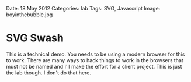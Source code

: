 Date: 18 May 2012
Categories: lab
Tags: SVG, Javascript
Image: boyinthebubble.jpg

# SVG Swash

<div class="svg_swash">
  <p>This is a technical demo. You needs to be using a modern browser for this to work. There are many ways to hack things to work in the browsers that must not be named and I'll make the effort for a client project. This is just the lab though. I don't do that here.</p>
</div>